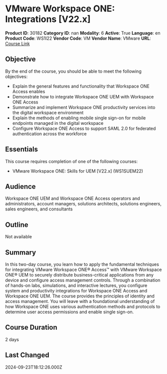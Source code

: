 # VMware Workspace ONE: Integrations [V22.x]

**Product ID**: 30182
**Category ID**: nan
**Modality**: 6
**Active**: True
**Language**: en
**Product Code**: WS1I22
**Vendor Code**: VM
**Vendor Name**: VMware
**URL**: [Course Link](https://www.fastlaneus.com/course/vmware-ws1i22)

## Objective
By the end of the course, you should be able to meet the following objectives:


- Explain the general features and functionality that Workspace ONE Access enables
- Demonstrate how to integrate Workspace ONE UEM with Workspace ONE Access
- Summarize and implement Workspace ONE productivity services into the digital workspace environment
- Explain the methods of enabling mobile single sign-on for mobile endpoints managed in the digital workspace
- Configure Workspace ONE Access to support SAML 2.0 for federated authentication across the workforce

## Essentials
This course requires completion of one of the following courses:


- VMware Workspace ONE: Skills for UEM [V22.x] (WS1SUEM22)

## Audience
Workspace ONE UEM and Workspace ONE Access operators and administrators, account managers, solutions architects, solutions engineers, sales engineers, and consultants

## Outline
Not available

## Summary
In this two-day course, you learn how to apply the fundamental techniques for integrating VMware Workspace ONE® Access™ with VMware Workspace ONE® UEM to securely distribute business-critical applications from any device and configure access management controls. Through a combination of hands-on labs, simulations, and interactive lectures, you configure system and productivity integrations for Workspace ONE Access and Workspace ONE UEM. The course provides the principles of identity and access management. You will leave with a foundational understanding of how Workspace ONE uses various authentication methods and protocols to determine user access permissions and enable single sign-on.

## Course Duration
2 days

## Last Changed
2024-09-23T18:12:26.000Z
